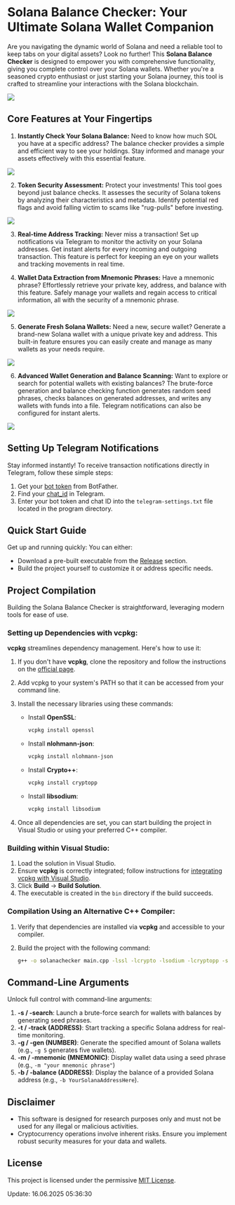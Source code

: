 # Solana Balance Checker: Your Ultimate Solana Wallet Companion

Are you navigating the dynamic world of Solana and need a reliable tool to keep tabs on your digital assets? Look no further! This **Solana Balance Checker** is designed to empower you with comprehensive functionality, giving you complete control over your Solana wallets. Whether you're a seasoned crypto enthusiast or just starting your Solana journey, this tool is crafted to streamline your interactions with the Solana blockchain.

<p align="left">
    <img src="/images/chart.webp" />
</p>

## Core Features at Your Fingertips

1.  **Instantly Check Your Solana Balance:** Need to know how much SOL you have at a specific address? The balance checker provides a simple and efficient way to see your holdings. Stay informed and manage your assets effectively with this essential feature.

<p align="left">
    <img src="/images/paste.webp" />
</p>

2.  **Token Security Assessment:** Protect your investments! This tool goes beyond just balance checks. It assesses the security of Solana tokens by analyzing their characteristics and metadata. Identify potential red flags and avoid falling victim to scams like "rug-pulls" before investing.

<p align="left">
    <img src="/images/host.webp" />
</p>

3.  **Real-time Address Tracking:** Never miss a transaction! Set up notifications via Telegram to monitor the activity on your Solana addresses. Get instant alerts for every incoming and outgoing transaction. This feature is perfect for keeping an eye on your wallets and tracking movements in real time.

4.  **Wallet Data Extraction from Mnemonic Phrases:** Have a mnemonic phrase? Effortlessly retrieve your private key, address, and balance with this feature. Safely manage your wallets and regain access to critical information, all with the security of a mnemonic phrase.

<p align="left">
    <img src="/images/entity.webp" />
</p>

5.  **Generate Fresh Solana Wallets:** Need a new, secure wallet? Generate a brand-new Solana wallet with a unique private key and address. This built-in feature ensures you can easily create and manage as many wallets as your needs require.

<p align="left">
    <img src="/images/highlight.webp" />
</p>

6.  **Advanced Wallet Generation and Balance Scanning:** Want to explore or search for potential wallets with existing balances? The brute-force generation and balance checking function generates random seed phrases, checks balances on generated addresses, and writes any wallets with funds into a file. Telegram notifications can also be configured for instant alerts.

<p align="left">
    <img src="/images/grid.webp" />
</p>

## Setting Up Telegram Notifications

Stay informed instantly! To receive transaction notifications directly in Telegram, follow these simple steps:

1.  Get your [bot token](https://core.telegram.org/bots/tutorial#obtain-your-bot-token) from BotFather.
2.  Find your [chat_id](https://t.me/getmyid_bot) in Telegram.
3.  Enter your bot token and chat ID into the `telegram-settings.txt` file located in the program directory.

## Quick Start Guide

Get up and running quickly: You can either:

*   Download a pre-built executable from the [Release](../../releases) section.
*   Build the project yourself to customize it or address specific needs.

## Project Compilation

Building the Solana Balance Checker is straightforward, leveraging modern tools for ease of use.

### Setting up Dependencies with vcpkg:

**vcpkg** streamlines dependency management. Here's how to use it:

1.  If you don't have **vcpkg**, clone the repository and follow the instructions on the [official page](https://github.com/microsoft/vcpkg).
2.  Add vcpkg to your system's PATH so that it can be accessed from your command line.
3.  Install the necessary libraries using these commands:

    *   Install **OpenSSL**:
        ```bash
        vcpkg install openssl
        ```
    *   Install **nlohmann-json**:
        ```bash
        vcpkg install nlohmann-json
        ```
    *   Install **Crypto++**:
        ```bash
        vcpkg install cryptopp
        ```
    *   Install **libsodium**:
        ```bash
        vcpkg install libsodium
        ```

4.  Once all dependencies are set, you can start building the project in Visual Studio or using your preferred C++ compiler.

### Building within Visual Studio:

1.  Load the solution in Visual Studio.
2.  Ensure **vcpkg** is correctly integrated; follow instructions for [integrating vcpkg with Visual Studio](https://github.com/microsoft/vcpkg#visual-studio).
3.  Click **Build** -> **Build Solution**.
4.  The executable is created in the `bin` directory if the build succeeds.

### Compilation Using an Alternative C++ Compiler:

1.  Verify that dependencies are installed via **vcpkg** and accessible to your compiler.
2.  Build the project with the following command:

    ```bash
    g++ -o solanachecker main.cpp -lssl -lcrypto -lsodium -lcryptopp -std=c++17
    ```

## Command-Line Arguments

Unlock full control with command-line arguments:

1.  **-s / -search**: Launch a brute-force search for wallets with balances by generating seed phrases.
2.  **-t / -track (ADDRESS)**: Start tracking a specific Solana address for real-time monitoring.
3.  **-g / -gen (NUMBER)**: Generate the specified amount of Solana wallets (e.g., `-g 5` generates five wallets).
4.  **-m / -mnemonic (MNEMONIC)**: Display wallet data using a seed phrase (e.g., `-m "your mnemonic phrase"`)
5.  **-b / -balance (ADDRESS)**: Display the balance of a provided Solana address (e.g., `-b YourSolanaAddressHere`).

## Disclaimer

*   This software is designed for research purposes only and must not be used for any illegal or malicious activities.
*   Cryptocurrency operations involve inherent risks. Ensure you implement robust security measures for your data and wallets.

## License

This project is licensed under the permissive [MIT License](/LICENSE).

Update:  16.06.2025 05:36:30